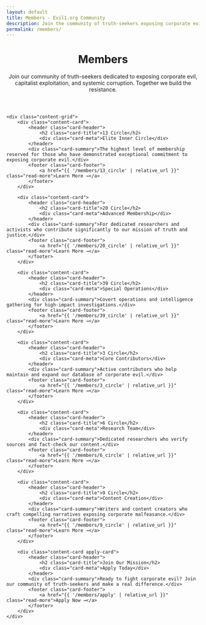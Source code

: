 ```yaml
---
layout: default
title: Members - Evil1.org Community
description: Join the community of truth-seekers exposing corporate evil and capitalist exploitation
permalink: /members/
---
```


<link rel="stylesheet" href="{{ '/assets/css/index-pages.css' | relative_url }}">

<div class="index-page">
    <header class="page-header">
        <h1>Members</h1>
        <p class="page-description">Join our community of truth-seekers dedicated to exposing corporate evil, capitalist exploitation, and systemic corruption. Together we build the resistance.</p>
    </header>

    <div class="content-grid">
        <div class="content-card">
            <header class="card-header">
                <h2 class="card-title">13 Circle</h2>
                <div class="card-meta">Elite Inner Circle</div>
            </header>
            <div class="card-summary">The highest level of membership reserved for those who have demonstrated exceptional commitment to exposing corporate evil.</div>
            <footer class="card-footer">
                <a href="{{ '/members/13_circle' | relative_url }}" class="read-more">Learn More →</a>
            </footer>
        </div>

        <div class="content-card">
            <header class="card-header">
                <h2 class="card-title">20 Circle</h2>
                <div class="card-meta">Advanced Membership</div>
            </header>
            <div class="card-summary">For dedicated researchers and activists who contribute significantly to our mission of truth and justice.</div>
            <footer class="card-footer">
                <a href="{{ '/members/20_circle' | relative_url }}" class="read-more">Learn More →</a>
            </footer>
        </div>

        <div class="content-card">
            <header class="card-header">
                <h2 class="card-title">39 Circle</h2>
                <div class="card-meta">Special Operations</div>
            </header>
            <div class="card-summary">Covert operations and intelligence gathering for high-impact investigations.</div>
            <footer class="card-footer">
                <a href="{{ '/members/39_circle' | relative_url }}" class="read-more">Learn More →</a>
            </footer>
        </div>

        <div class="content-card">
            <header class="card-header">
                <h2 class="card-title">3 Circle</h2>
                <div class="card-meta">Core Contributors</div>
            </header>
            <div class="card-summary">Active contributors who help maintain and expand our database of corporate evil.</div>
            <footer class="card-footer">
                <a href="{{ '/members/3_circle' | relative_url }}" class="read-more">Learn More →</a>
            </footer>
        </div>

        <div class="content-card">
            <header class="card-header">
                <h2 class="card-title">6 Circle</h2>
                <div class="card-meta">Research Team</div>
            </header>
            <div class="card-summary">Dedicated researchers who verify sources and fact-check our content.</div>
            <footer class="card-footer">
                <a href="{{ '/members/6_circle' | relative_url }}" class="read-more">Learn More →</a>
            </footer>
        </div>

        <div class="content-card">
            <header class="card-header">
                <h2 class="card-title">9 Circle</h2>
                <div class="card-meta">Content Creation</div>
            </header>
            <div class="card-summary">Writers and content creators who craft compelling narratives exposing corporate malfeasance.</div>
            <footer class="card-footer">
                <a href="{{ '/members/9_circle' | relative_url }}" class="read-more">Learn More →</a>
            </footer>
        </div>

        <div class="content-card apply-card">
            <header class="card-header">
                <h2 class="card-title">Join Our Mission</h2>
                <div class="card-meta">Apply Today</div>
            </header>
            <div class="card-summary">Ready to fight corporate evil? Join our community of truth-seekers and make a real difference.</div>
            <footer class="card-footer">
                <a href="{{ '/members/apply' | relative_url }}" class="read-more">Apply Now →</a>
            </footer>
        </div>
    </div>
</div>
